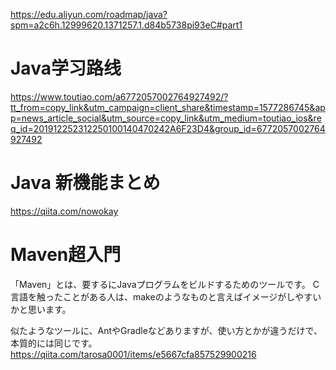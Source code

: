 https://edu.aliyun.com/roadmap/java?spm=a2c6h.12999620.1371257.1.d84b5738pi93eC#part1
# Java学习路线

https://www.toutiao.com/a6772057002764927492/?tt_from=copy_link&utm_campaign=client_share&timestamp=1577286745&app=news_article_social&utm_source=copy_link&utm_medium=toutiao_ios&req_id=201912252312250100140470242A6F23D4&group_id=6772057002764927492

# Java 新機能まとめ
https://qiita.com/nowokay


# Maven超入門
「Maven」とは、要するにJavaプログラムをビルドするためのツールです。
C言語を触ったことがある人は、makeのようなものと言えばイメージがしやすいかと思います。

似たようなツールに、AntやGradleなどありますが、使い方とかが違うだけで、本質的には同じです。
https://qiita.com/tarosa0001/items/e5667cfa857529900216
